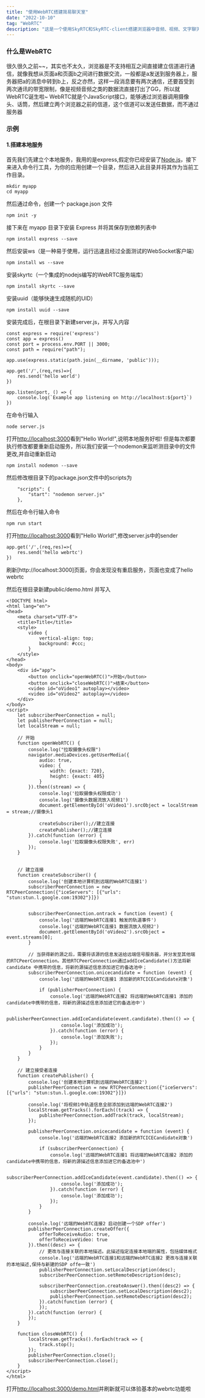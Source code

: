 ```yaml
---
title: "使用WebRTC搭建简易聊天室"
date: "2022-10-10"
tag: "WebRTC"
description: "这是一个使用SkyRTC和SkyRTC-client搭建浏览器中音频、视频、文字聊天室的Demo"
---
```


### 什么是WebRTC

很久很久之前~~，其实也不太久，浏览器是不支持相互之间直接建立信道进行通信，就像我想从页面a和页面b之间进行数据交流，一般都是a发送到服务器上，服务器把a的消息中转到b上，反之亦然，这样一段消息要有两次通信，还要首受到两次通讯的带宽限制，像是视频音频之类的数据流直接打出了GG，所以就WebRTC诞生啦~
WebRTC就是个JavaScript接口，能够通过浏览器调用摄像头、话筒，然后建立两个浏览器之前的信道，这个信道可以发送任数据，而不通过服务器

### 示例

#### 1.搭建本地服务

首先我们先建立个本地服务，我用的是express,假定你已经安装了[Node.js](https://nodejs.org/en/)，接下来进入命令行工具，为你的应用创建一个目录，然后进入此目录并将其作为当前工作目录。

```
mkdir myapp
cd myapp
```

然后通过命令，创建一个 package.json 文件

```
npm init -y
```

接下来在 myapp 目录下安装 Express 并将其保存到依赖列表中

```
npm install express --save
```

然后安装ws（是一种易于使用，运行迅速且经过全面测试的WebSocket客户端）

```
npm install ws --save
```

安装skyrtc（一个集成的nodejs编写的WebRTC服务端库）

```
npm install skyrtc --save
```

安装uuid（能够快速生成随机的UID）

```
npm install uuid --save
```

安装完成后，在根目录下新建server.js，并写入内容

```
const express = require('express')
const app = express()
const port = process.env.PORT || 3000;
const path = require("path");

app.use(express.static(path.join(__dirname, 'public')));

app.get('/',(req,res)=>{
    res.send('hello world')
})

app.listen(port, () => {
    console.log(`Example app listening on http://localhost:${port}`)
})
```

在命令行输入

```
node server.js
```

打开[http://localhost:3000](http://localhost:3000)看到"Hello World!",说明本地服务好啦!
但是每次都要执行修改都要重新启动服务，所以我们安装一个nodemon来监听测目录中的文件更改,并自动重新启动

```
npm install nodemon --save
```

然后修改根目录下的package.json文件中的scripts为

```
    "scripts": {
        "start": "nodemon server.js"
    },
```

然后在命令行输入命令

```
npm run start
```

打开[http://localhost:3000](http://localhost:3000)看到"Hello World!",修改server.js中的sender

```
app.get('/',(req,res)=>{
    res.send('hello webrtc')
})
```

刷新[http://localhost:3000]页面，你会发现没有重启服务，页面也变成了hello webrtc

然后在根目录新建public/demo.html 并写入

```
<!DOCTYPE html>
<html lang="en">
<head>
    <meta charset="UTF-8">
    <title>Title</title>
    <style>
        video {
            vertical-align: top;
            background: #ccc;
        }
    </style>
</head>
<body>
    <div id="app">
        <button onclick="openWebRTC()">开始</button>
        <button onclick="closeWebRTC()">结束</button>
        <video id="oVideo1" autoplay></video>
        <video id="oVideo2" autoplay></video>
    </div>
</body>
<script>
    let subscriberPeerConnection = null;
    let publisherPeerConnection = null;
    let localStream = null;

    // 开始
    function openWebRTC() {
        console.log("拉取摄像头权限")
        navigator.mediaDevices.getUserMedia({
            audio: true,
            video: {
                width: {exact: 720},
                height: {exact: 405}
            }
        }).then((stream) => {
            console.log('拉取摄像头权限成功')
            console.log('摄像头数据流放入视频1')
            document.getElementById('oVideo1').srcObject = localStream = stream;//摄像头1

            createSubscriber();//建立连接
            createPublisher();//建立连接
        }).catch(function (error) {
            console.log('拉取摄像头权限失败', err)
        });
    }


    // 建立连接
    function createSubscriber() {
        console.log('创建本地计算机到远端的WebRTC连接1')
        subscriberPeerConnection = new RTCPeerConnection({"iceServers": [{"urls": "stun:stun.l.google.com:19302"}]})


        subscriberPeerConnection.ontrack = function (event) {
            console.log('远端的WebRTC连接1 触发的轨道事件')
            console.log('远端的WebRTC连接1 数据流放入视频2')
            document.getElementById('oVideo2').srcObject = event.streams[0];
        }

        // 当获得新的源之后，需要将该源的信息发送给远端信号服务器，并分发至其他端的RTCPeerConnection。其他RTCPeerConnection通过addIceCandidate()方法将新candidate 中携带的信息，将新的源描述信息添加进它的备选池中；
        subscriberPeerConnection.onicecandidate = function (event) {
            console.log('远端的WebRTC连接1 添加新的RTCICECandidate对象')

            if (publisherPeerConnection) {
                console.log('远端的WebRTC连接2 将远端的WebRTC连接1 添加的candidate中携带的信息，将新的源描述信息添加进它的备选池中')

                publisherPeerConnection.addIceCandidate(event.candidate).then(() => {
                    console.log('添加成功');
                }).catch(function (error) {
                    console.log('添加失败');
                });
            }
        }
    }

    // 建立接受者连接
    function createPublisher() {
        console.log('创建本地计算机到远端的WebRTC连接2')
        publisherPeerConnection = new RTCPeerConnection({"iceServers": [{"urls": "stun:stun.l.google.com:19302"}]})

        console.log('将视频1中轨道信息全部添加到远端的WebRTC连接2')
        localStream.getTracks().forEach((track) => {
            publisherPeerConnection.addTrack(track, localStream);
        });

        publisherPeerConnection.onicecandidate = function (event) {
            console.log('远端的WebRTC连接2 添加新的RTCICECandidate对象')

            if (subscriberPeerConnection) {
                console.log('远端的WebRTC连接1 将远端的WebRTC连接2 添加的candidate中携带的信息，将新的源描述信息添加进它的备选池中')

                subscriberPeerConnection.addIceCandidate(event.candidate).then(() => {
                    console.log('添加成功');
                }).catch(function (error) {
                    console.log('添加成功');
                });
            }
        }

        console.log('远端的WebRTC连接2 启动创建一个SDP offer')
        publisherPeerConnection.createOffer({
            offerToReceiveAudio: true,
            offerToReceiveVideo: true
        }).then((desc) => {
            // 更改与连接关联的本地描述。此描述指定连接本地端的属性，包括媒体格式
            console.log('远端的WebRTC连接1和远端的WebRTC连接2 更改与连接关联的本地描述,保持与新建的SDP offe一致')
            publisherPeerConnection.setLocalDescription(desc);
            subscriberPeerConnection.setRemoteDescription(desc);

            subscriberPeerConnection.createAnswer().then((desc2) => {
                subscriberPeerConnection.setLocalDescription(desc2);
                publisherPeerConnection.setRemoteDescription(desc2);
            }).catch(function (error) {
            });
        }).catch(function (error) {
        });
    }

    function closeWebRTC() {
        localStream.getTracks().forEach(track => {
            track.stop();
        });
        publisherPeerConnection.close();
        subscriberPeerConnection.close();
    }
</script>
</html>
```

打开[http://localhost:3000/demo.html](http://localhost:3000/demo.html)并刷新就可以体验基本的webrtc功能啦
